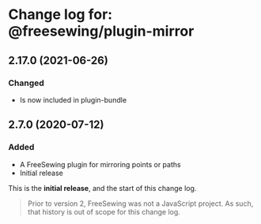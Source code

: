 # Change log for: @freesewing/plugin-mirror


## 2.17.0 (2021-06-26)

### Changed

 - Is now included in plugin-bundle

## 2.7.0 (2020-07-12)

### Added

 - A FreeSewing plugin for mirroring points or paths
 - Initial release


This is the **initial release**, and the start of this change log.

> Prior to version 2, FreeSewing was not a JavaScript project.
> As such, that history is out of scope for this change log.

